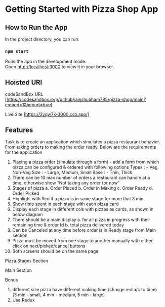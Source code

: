 # Getting Started with Pizza Shop App

## How to Run the App

In the project directory, you can run:

### `npm start`

Runs the app in the development mode.\
Open [http://localhost:3000](http://localhost:3000) to view it in your browser.

## Hoisted URl

codeSandBox URL [https://codesandbox.io/p/github/jainshubham785/pizza-shop/main?embed=1&import=true]

Live Site [https://2vqw7k-3000.csb.app/]

## Features

Task is to create an application which simulates a pizza restaurant behavior. From taking orders
to making the order ready. Below are the requirements for the application

1. Placing a pizza order (simulate through a form) - add a form from which pizza can be
   configured & ordered with following options
   Types : - Veg, Non-Veg
   Size : - Large, Medium, Small
   Base : - Thin, Thick
2. There can be 10 max number of orders a restaurant can handle at a time, otherwise
   show “Not taking any order for now”
3. Stages of pizza
   a. Order Placed
   b. Order in Making
   c. Order Ready
   d. Order Picked
4. Highlight with Red if a pizza is in same stage for more that 3 min
5. Show time spent in each stage with each pizza card
6. Display each stage in different cols with pizzas as cards, as shown in below diagram
7. There should be a main display
   a. for all pizza in progress with their remaining time & order Id
   b. total pizza delivered today
8. Can be Canceled at any time before order is in Ready stage from Main section
9. Pizza must be moved from one stage to another manually with either click on
   next/picked/cancel buttons
10. Both screens should be on the same page

Pizza Stages Section

Main Section

Bonus

1. different size pizza have different making time (change red a/c to time) (3 min -
   small, 4 min - medium, 5 min - large)
2. Use Redux
